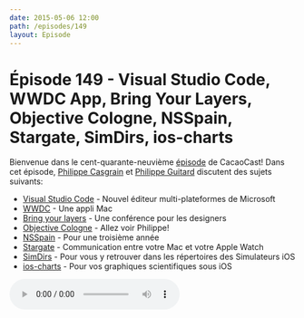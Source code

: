 ```yaml
---
date: 2015-05-06 12:00
path: /episodes/149
layout: Episode
---
```

# Épisode 149 - Visual Studio Code, WWDC App, Bring Your Layers, Objective Cologne, NSSpain, Stargate, SimDirs, ios-charts
<p>Bienvenue dans le cent-quarante-neuvième <a href="https://archive.org/download/cacaocast/cacaocast_149.m4a" title="CacaoCast Episode 149">épisode</a> de CacaoCast! Dans cet épisode, <a href="http://www.twitter.com/philippec" title="Philippe Casgrain sur Twitter">Philippe Casgrain</a> et <a href="http://www.twitter.com/philippeguitard" title="Philippe Guitard sur Twitter">Philippe Guitard</a> discutent des sujets suivants:</p>
<ul><li><a href="https://code.visualstudio.com/" title="Visual Studio Code">Visual Studio Code</a> - Nouvel éditeur multi-plateformes de Microsoft</li>
<li><a href="https://github.com/insidegui/WWDC" title="WWDC">WWDC</a> - Une appli Mac</li>
<li><a href="http://www.bringyourlayers.com" title="Bring your layers">Bring your layers</a> - Une conférence pour les designers</li>
<li><a href="http://objcgn.com" title="Objective Cologne">Objective Cologne</a> - Allez voir Philippe!</li>
<li><a href="http://nsspain.com/2015/" title="NSSpain">NSSpain</a> - Pour une troisième année</li>
<li><a href="https://github.com/contentful-labs/Stargate" title="Stargate">Stargate</a> - Communication entre votre Mac et votre Apple Watch</li>
<li><a href="https://github.com/somegeekintn/SimDirs" title="SimDirs">SimDirs</a> - Pour vous y retrouver dans les répertoires des Simulateurs iOS</li>
<li><a href="https://github.com/danielgindi/ios-charts" title="ios-charts">ios-charts</a> - Pour vos graphiques scientifiques sous iOS</li>
</ul>
<p><audio controls><source src="https://archive.org/download/cacaocast/cacaocast_149.m4a" type="audio/mpeg"><source src="https://archive.org/download/cacaocast/cacaocast_149.m4a" type="audio/mp4">Votre navigateur ne supporte pas l'élément audio / Your browser does not support the audio element.</audio></p>
